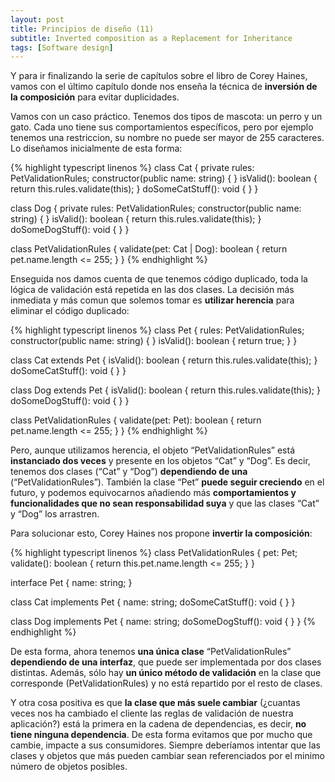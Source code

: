 ```yaml
---
layout: post
title: Principios de diseño (11)
subtitle: Inverted composition as a Replacement for Inheritance
tags: [Software design]
---
```


Y para ir finalizando la serie de capítulos sobre el libro de Corey Haines, vamos con el último capítulo donde nos enseña la técnica de **inversión de la composición** para evitar duplicidades.

Vamos con un caso práctico. Tenemos dos tipos de mascota: un perro y un gato. Cada uno tiene sus comportamientos específicos, pero por ejemplo tenemos una restriccion, su nombre no puede ser mayor de 255 caracteres. Lo diseñamos inicialmente de esta forma:

{% highlight typescript linenos %}
class Cat {
    private rules: PetValidationRules;
    constructor(public name: string) { }
    isValid(): boolean { return this.rules.validate(this); }
    doSomeCatStuff(): void { }
}
 
class Dog {
    private rules: PetValidationRules;
    constructor(public name: string) { }
    isValid(): boolean { return this.rules.validate(this); }
    doSomeDogStuff(): void { }
}
 
class PetValidationRules {
    validate(pet: Cat | Dog): boolean {
        return pet.name.length <= 255;
    }
}
{% endhighlight %}

Enseguida nos damos cuenta de que tenemos código duplicado, toda la lógica de validación está repetida en las dos clases. La decisión más inmediata y más comun que solemos tomar es **utilizar herencia** para eliminar el código duplicado:

{% highlight typescript linenos %}
class Pet {
    rules: PetValidationRules;
    constructor(public name: string) { }
    isValid(): boolean {
        return true;
    }
}
 
class Cat extends Pet {
    isValid(): boolean { return this.rules.validate(this); }
    doSomeCatStuff(): void { }
}
 
class Dog extends Pet {
    isValid(): boolean { return this.rules.validate(this); }
    doSomeDogStuff(): void { }
}
 
class PetValidationRules {
    validate(pet: Pet): boolean {
        return pet.name.length <= 255;
    }
}
{% endhighlight %}

Pero, aunque utilizamos herencia, el objeto “PetValidationRules” está **instanciado dos veces** y presente en los objetos “Cat” y “Dog”. Es decir, tenemos dos clases (“Cat” y “Dog”) **dependiendo de una** (“PetValidationRules”). También la clase “Pet” **puede seguir creciendo** en el futuro, y podemos equivocarnos añadiendo más **comportamientos y funcionalidades que no sean responsabilidad suya** y que las clases “Cat” y “Dog” los arrastren.

Para solucionar esto, Corey Haines nos propone **invertir la composición**:

{% highlight typescript linenos %}
class PetValidationRules {
    pet: Pet;
    validate(): boolean {
        return this.pet.name.length <= 255;
    }
}
 
interface Pet {
    name: string;
}
 
class Cat implements Pet {
    name: string;
    doSomeCatStuff(): void { }
}
 
class Dog implements Pet {
    name: string;
    doSomeDogStuff(): void { }
}
{% endhighlight %}

De esta forma, ahora tenemos **una única clase** “PetValidationRules” **dependiendo de una interfaz**, que puede ser implementada por dos clases distintas. Además, sólo hay **un único método de validación** en la clase que corresponde (PetValidationRules) y no está repartido por el resto de clases.

Y otra cosa positiva es que **la clase que más suele cambiar** (¿cuantas veces nos ha cambiado el cliente las reglas de validación de nuestra aplicación?) está la primera en la cadena de dependencias, es decir, **no tiene ninguna dependencia**. De esta forma evitamos que por mucho que cambie, impacte a sus consumidores. Siempre deberíamos intentar que las clases y objetos que más pueden cambiar sean referenciados por el minimo número de objetos posibles.